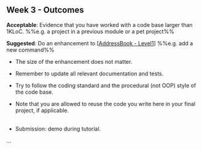 <link rel="stylesheet" href="{{baseUrl}}/css/main.css">
<link rel="stylesheet" href="{{baseUrl}}/css/schedule.css">

<div class="website-content">

## Week 3 - Outcomes

<div id="main">

<!-- ==================================================================================================== -->

<include src="outcome-remoteRepo.md" />

<!-- ==================================================================================================== -->

<include src="outcome-refactor.md" />

<!-- ==================================================================================================== -->

<panel type="danger" header=":trophy: Can work with a 1KLoC code base :star:" expandable>
  <panel header=":trophy: Evidence" expanded>


**Acceptable**: Evidence that you have worked with a code base larger than 1KLoC. %%e.g. a project in a previous module or a pet project%%

**Suggested**: Do an enhancement to [[AddressBook - Level1](https://github.com/nus-cs2103-AY1718S1/addressbook-level1)]  %%e.g. add a new command%%

* The size of the enhancement does not matter.
* Remember to update all relevant documentation and tests.
* Try to follow the coding standard and the procedural (not OOP) style of the code base.
* Note that you are allowed to reuse the code you write here in your final project, if applicable. <br/><br/>
* Submission: demo during tutorial.

  </panel>
</panel>

<!-- ==================================================================================================== -->

<include src="outcome-styleGuide.md" />

<!-- ==================================================================================================== -->

<include src="outcome-readability.md" />

<!-- ==================================================================================================== -->

<include src="outcome-naming.md" />

<!-- ==================================================================================================== -->

<include src="outcome-codingPractice.md" />

<!-- ==================================================================================================== -->

<include src="outcome-gitHistory.md" />

<!-- ==================================================================================================== -->

<include src="outcome-ide.md" />

<!-- ==================================================================================================== -->

<include src="outcome-comment.md" />

<!-- ==================================================================================================== -->

<panel type="info" header=":trophy: Can use Java8 streams :star::star::star:" expandable>
  <include src="../../book/javaTools/streamsBasic/full.md" />
  <panel header=":trophy: Evidence" expanded>

...

  </panel>
</panel>

<!-- ==================================================================================================== -->

</div>
</div>
